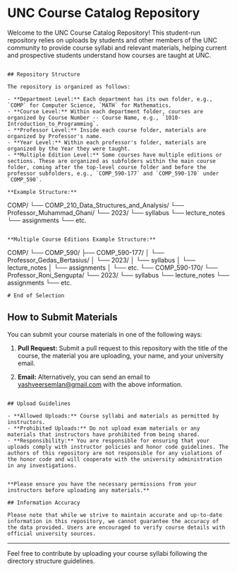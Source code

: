 # UNC Course Catalog Repository

Welcome to the UNC Course Catalog Repository! This student-run repository relies on uploads by students and other members of the UNC community to provide course syllabi and relevant materials, helping current and prospective students understand how courses are taught at UNC.
```

## Repository Structure

The repository is organized as follows:

- **Department Level:** Each department has its own folder, e.g., `COMP` for Computer Science, `MATH` for Mathematics.
- **Course Level:** Within each department folder, courses are organized by Course Number -- Course Name, e.g., `1010-Introduction_to_Programming`.
- **Professor Level:** Inside each course folder, materials are organized by Professor's name.
- **Year Level:** Within each professor's folder, materials are organized by the Year they were taught.
- **Multiple Edition Level:** Some courses have multiple editions or sections. These are organized as subfolders within the main course folder, coming after the top-level course folder and before the professor subfolders, e.g., `COMP_590-177` and `COMP_590-170` under `COMP_590`.

**Example Structure:**

```
COMP/
└── COMP_210_Data_Structures_and_Analysis/
    └── Professor_Muhammad_Ghani/
        └── 2023/
            └── syllabus
            └── lecture_notes
            └── assignments
            └── etc.
```

**Multiple Course Editions Example Structure:**

```
COMP/
└── COMP_590/
    ├── COMP_590-177/
    │   └── Professor_Gedas_Bertasius/
    │       └── 2023/
    │           └── syllabus
    │           └── lecture_notes
    │           └── assignments
    │           └── etc.
    └── COMP_590-170/
        └── Professor_Roni_Sengupta/
            └── 2023/
                └── syllabus
                └── lecture_notes
                └── assignments
                └── etc.
```
# End of Selection
```

## How to Submit Materials

You can submit your course materials in one of the following ways:

1. **Pull Request:** Submit a pull request to this repository with the title of the course, the material you are uploading, your name, and your university email.

2. **Email:** Alternatively, you can send an email to [yashveersemlan@gmail.com](mailto:yashveersemlan@gmail.com) with the above information.
```

## Upload Guidelines

- **Allowed Uploads:** Course syllabi and materials as permitted by instructors.
- **Prohibited Uploads:** Do not upload exam materials or any materials that instructors have prohibited from being shared.
- **Responsibility:** You are responsible for ensuring that your uploads comply with instructor policies and honor code guidelines. The authors of this repository are not responsible for any violations of the honor code and will cooperate with the university administration in any investigations.


**Please ensure you have the necessary permissions from your instructors before uploading any materials.**

## Information Accuracy

Please note that while we strive to maintain accurate and up-to-date information in this repository, we cannot guarantee the accuracy of the data provided. Users are encouraged to verify course details with official university sources.
```


---

Feel free to contribute by uploading your course syllabi following the directory structure guidelines.